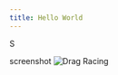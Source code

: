 ```yaml
---
title: Hello World
---
```

S

screenshot 
![Drag Racing](https://www.powder7.com/skis/202206/M00427_33F99M5_P_1_main_desktop.jpg)

